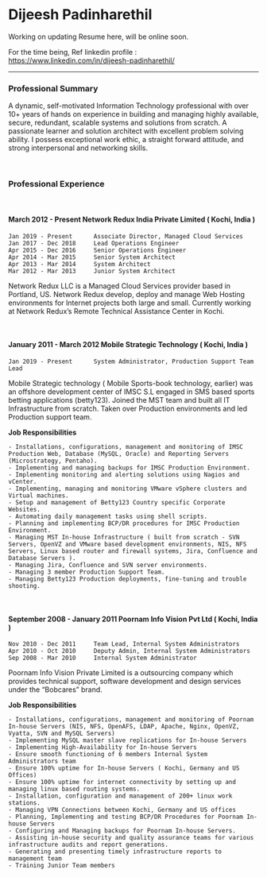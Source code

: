 Dijeesh Padinharethil
===================

Working on updating Resume here, will be online soon.

For the time being, Ref linkedin profile :  https://www.linkedin.com/in/dijeesh-padinharethil/

--------


### Professional Summary

A dynamic, self-motivated Information Technology professional with over 10+ years of hands on experience in building and managing highly available, secure, redundant, scalable systems and solutions from scratch. A passionate learner and solution architect with excellent problem solving ability. I possess exceptional work ethic, a straight forward attitude, and strong interpersonal and networking skills.

<br>

### Professional Experience

<br>

#### March 2012 -  Present 			Network Redux India Private Limited ( Kochi, India )
	
	Jan 2019 - Present		Associate Director, Managed Cloud Services
	Jan 2017 - Dec 2018		Lead Operations Engineer				    
	Apr 2015 - Dec 2016		Senior Operations Engineer			        
	Apr 2014 - Mar 2015		Senior System Architect				        
	Apr 2013 - Mar 2014		System Architect					        
	Mar 2012 - Mar 2013		Junior System Architect				        

Network Redux LLC is a Managed Cloud Services provider based in Portland, US. Network Redux develop, deploy and manage Web Hosting environments for Internet projects both large and small. Currently working at Network Redux’s Remote Technical Assistance Center in Kochi.

<br>

#### January 2011 -  March 2012 	Mobile Strategic Technology ( Kochi, India )

	Jan 2019 - Present		System Administrator, Production Support Team Lead

Mobile Strategic technology ( Mobile Sports-book technology, earlier) was an offshore development center of IMSC S.L engaged in SMS based sports betting applications (betty123).  Joined the MST team and built all IT Infrastructure from scratch. Taken over Production environments and led Production support team.


**Job Responsibilities**

    - Installations, configurations, management and monitoring of IMSC Production Web, Database (MySQL, Oracle) and Reporting Servers (Microstrategy, Pentaho).
    - Implementing and managing backups for IMSC Production Environment.
    - Implementing monitoring and alerting solutions using Nagios and vCenter.
    - Implementing, managing and monitoring VMware vSphere clusters and Virtual machines.
    - Setup and management of Betty123 Country specific Corporate Websites.
    - Automating daily management tasks using shell scripts.
    - Planning and implementing BCP/DR procedures for IMSC Production Environment.
    - Managing MST In-house Infrastructure ( built from scratch - SVN Servers, OpenVZ and VMware based development environments, NIS, NFS Servers, Linux based router and firewall systems, Jira, Confluence and Database Servers ).
    - Managing Jira, Confluence and SVN server environments.
    - Managing 3 member Production Support Team.
    - Managing Betty123 Production deployments, fine-tuning and trouble shooting. 

<br>

#### September 2008 -  January 2011 	Poornam Info Vision Pvt Ltd ( Kochi, India )

	Nov 2010 - Dec 2011		Team Lead, Internal System Administrators
	Apr 2010 - Oct 2010		Deputy Admin, Internal System Administrators	    
	Sep 2008 - Mar 2010		Internal System Administrator			            
	
Poornam Info Vision Private Limited is a outsourcing company which provides technical support, software development and design services under the “Bobcares” brand.

**Job Responsibilities**

    - Installations, configurations, management and monitoring of Poornam In-house Servers (NIS, NFS, OpenAFS, LDAP, Apache, Nginx, OpenVZ, Vyatta, SVN and MySQL Servers)
    - Implementing MySQL master slave replications for In-house Servers
    - Implementing High-Availability for In-house Servers
    - Ensure smooth functioning of 6 members Internal System Administrators team
    - Ensure 100% uptime for In-house Servers ( Kochi, Germany and US Offices) 
    - Ensure 100% uptime for internet connectivity by setting up and managing linux based routing systems.
    - Installation, configuration and management of 200+ linux work stations.
    - Managing VPN Connections between Kochi, Germany and US offices
    - Planning, Implementing and testing BCP/DR Procedures for Poornam In-house Servers
    - Configuring and Managing backups for Poornam In-house Servers.
    - Assisting in-house security and quality assurance teams for various infrastructure audits and report generations.
    - Generating and presenting timely infrastructure reports to management team
    - Training Junior Team members